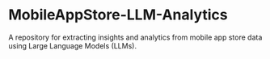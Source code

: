 # MobileAppStore-LLM-Analytics
A repository for extracting insights and analytics from mobile app store data using Large Language Models (LLMs).
